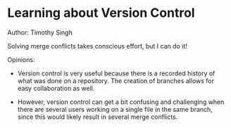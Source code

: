 # Learning about Version Control

Author: Timothy Singh

Solving merge conflicts takes conscious effort, but I can do it!

Opinions:
* Version control is very useful because there is a recorded history of what was done on a repository. The creation of branches allows for easy collaboration as well.

* However, version control can get a bit confusing and challenging when there are several users working on a single file in the same branch, since this would likely result in several merge conflicts.